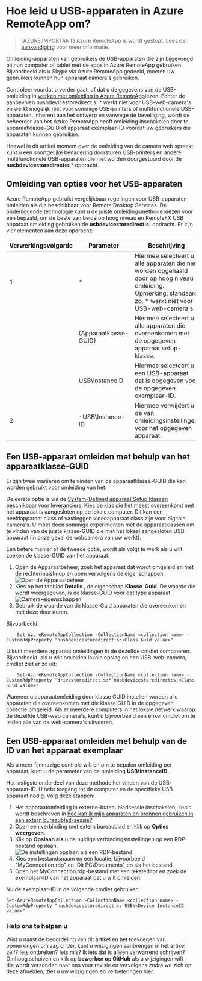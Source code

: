 <properties 
    pageTitle="Hoe leid u USB-apparaten in Azure RemoteApp om? | Microsoft Azure" 
    description="Informatie over het gebruik van omleiding voor USB-apparaten in Azure RemoteApp." 
    services="remoteapp" 
    documentationCenter="" 
    authors="lizap" 
    manager="mbaldwin" />

<tags 
    ms.service="remoteapp" 
    ms.workload="compute" 
    ms.tgt_pltfrm="na" 
    ms.devlang="na" 
    ms.topic="article" 
    ms.date="08/15/2016" 
    ms.author="elizapo" />



# <a name="how-do-you-redirect-usb-devices-in-azure-remoteapp"></a>Hoe leid u USB-apparaten in Azure RemoteApp om?

> [AZURE.IMPORTANT]
> Azure RemoteApp is wordt gestopt. Lees de [aankondiging](https://go.microsoft.com/fwlink/?linkid=821148) voor meer informatie.

Omleiding-apparaten kan gebruikers de USB-apparaten die zijn bijgevoegd bij hun computer of tablet met de apps in Azure RemoteApp gebruiken. Bijvoorbeeld als u Skype via Azure RemoteApp gedeeld, moeten uw gebruikers kunnen hun apparaat camera's gebruiken.

Controleer voordat u verder gaat, of dat u de gegevens van de USB-omleiding in [werken met omleiding in Azure RemoteApp](remoteapp-redirection.md)lezen. Echter de aanbevolen nusbdevicestoredirect:s: * werkt niet voor USB-web-camera's en werkt mogelijk niet voor sommige USB-printers of multifunctionele USB-apparaten. Inherent aan het ontwerp en vanwege de beveiliging, wordt de beheerder van het Azure RemoteApp heeft omleiding inschakelen door te apparaatklasse-GUID of apparaat exemplaar-ID voordat uw gebruikers die apparaten kunnen gebruiken.

Hoewel in dit artikel moment over de omleiding van de camera web spreekt, kunt u een soortgelijke benadering doorsturen USB-printers en andere multifunctionele USB-apparaten die niet worden doorgestuurd door de **nusbdevicestoredirect:s:*** opdracht.

## <a name="redirection-options-for-usb-devices"></a>Omleiding van opties voor het USB-apparaten
Azure RemoteApp gebruikt vergelijkbaar regelingen voor USB-apparaten omleiden als die beschikbaar voor Remote Desktop Services. De onderliggende technologie kunt u de juiste omleidingsmethode kiezen voor een bepaald, om de beste van beide op hoog niveau en RemoteFX USB apparaat omleiding gebruiken de **usbdevicestoredirect:s:** opdracht. Er zijn vier elementen aan deze opdracht:

| Verwerkingsvolgorde | Parameter           | Beschrijving                                                                                                                |
|------------------|---------------------|----------------------------------------------------------------------------------------------------------------------------|
| 1                | *                   | Hiermee selecteert u alle apparaten die niet worden opgehaald door op hoog niveau omleiding. Opmerking: standaard zo, * werkt niet voor USB-web-camera's.  |
|                  | {Apparaatklasse-GUID} | Hiermee selecteert u alle apparaten die overeenkomen met de opgegeven apparaat setup-klasse.                                                           |
|                  | USB\InstanceID      | Hiermee selecteert u een USB-apparaat dat is opgegeven voor de opgegeven exemplaar-ID.                                                                  |
| 2                | -USB\Instance-ID    | Hiermee verwijdert u de van omleidingsinstellingen voor het opgegeven apparaat.                                                                 |

## <a name="redirecting-a-usb-device-by-using-the-device-class-guid"></a>Een USB-apparaat omleiden met behulp van het apparaatklasse-GUID
Er zijn twee manieren om te vinden van de apparaatklasse-GUID die kan worden gebruikt voor omleiding van het. 

De eerste optie is via de [System-Defined apparaat Setup klassen beschikbaar voor leveranciers](https://msdn.microsoft.com/library/windows/hardware/ff553426.aspx). Kies de klas die het meest overeenkomt met het apparaat is aangesloten op de lokale computer. Dit kan een beeldapparaat class of vastleggen videoapparaat class zijn voor digitale camera's. U moet doen sommige experimenten met de apparaatklassen om te vinden van de juiste klasse-GUID die met het lokaal aangesloten USB-apparaat (in onze geval de webcamera van uw werkt).

Een betere manier of de tweede optie, wordt als volgt te werk als u wilt zoeken de klasse-GUID van het apparaat:

1. Open de Apparaatbeheer, zoek het apparaat dat wordt omgeleid en met de rechtermuisknop en open vervolgens de eigenschappen.
![Open de Apparaatbeheer](./media/remoteapp-usbredir/ra-devicemanager.png)
2. Kies op het tabblad **Details** , de eigenschap **Klasse-Guid**. De waarde die wordt weergegeven, is de klasse-GUID voor dat type apparaat.
![Camera-eigenschappen](./media/remoteapp-usbredir/ra-classguid.png)
3. Gebruik de waarde van de klasse-Guid apparaten die overeenkomen met deze doorsturen.

Bijvoorbeeld:

        Set-AzureRemoteAppCollection -CollectionName <collection name> -CustomRdpProperty "nusbdevicestoredirect:s:<Class Guid value>"

U kunt meerdere apparaat omleidingen in de dezelfde cmdlet combineren. Bijvoorbeeld: als u wilt omleiden lokale opslag en een USB-web-camera, cmdlet ziet er zo uit:

        Set-AzureRemoteAppCollection -CollectionName <collection name> -CustomRdpProperty "drivestoredirect:s:*`nusbdevicestoredirect:s:<Class Guid value>"

Wanneer u apparaatomleiding door klasse GUID instellen worden alle apparaten die overeenkomen met die klasse GUID in de opgegeven collectie omgeleid. Als er meerdere computers in het lokale netwerk waarop de dezelfde USB-web camera's, kunt u bijvoorbeeld een enkel cmdlet om te leiden alle van de web-camera's uitvoeren.

## <a name="redirecting-a-usb-device-by-using-the-device-instance-id"></a>Een USB-apparaat omleiden met behulp van de ID van het apparaat exemplaar

Als u meer fijnmazige controle wilt en om te bepalen omleiding per apparaat, kunt u de parameter van de omleiding **USB\InstanceID** .

Het lastigste onderdeel van deze methode het vinden van de USB-apparaat-ID. U hebt toegang tot de computer en de specifieke USB-apparaat nodig. Volg deze stappen:

1. Het apparaatomleiding in externe-bureaubladsessie inschakelen, zoals wordt beschreven in [hoe kan ik mijn apparaten en bronnen gebruiken in een extern bureaublad-sessie?](http://windows.microsoft.com/en-us/windows7/How-can-I-use-my-devices-and-resources-in-a-Remote-Desktop-session)
2. Open een verbinding met extern bureaublad en klik op **Opties weergeven**.
3. Klik op **Opslaan als** u de huidige verbindingsinstellingen op een RDP-bestand opslaan.  
    ![De instellingen opslaan als een RDP-bestand](./media/remoteapp-usbredir/ra-saveasrdp.png)
4. Kies een bestandsnaam en een locatie, bijvoorbeeld "MyConnection.rdp" en 'Dit PC\Documents', en sla het bestand.
5. Open het MyConnection.rdp-bestand met een teksteditor en zoek de exemplaar-ID van het apparaat dat u wilt omleiden.

Nu de exemplaar-ID in de volgende cmdlet gebruiken:

    Set-AzureRemoteAppCollection -CollectionName <collection name> -CustomRdpProperty "nusbdevicestoredirect:s: USB\<Device InstanceID value>"



### <a name="help-us-help-you"></a>Help ons te helpen u 
Wist u naast de beoordeling van dit artikel en het toevoegen van opmerkingen omlaag onder, kunt u wijzigingen aanbrengen in het artikel zelf? Iets ontbreken? Iets mis? Ik iets dat is alleen verwarrend schrijven? Omhoog schuiven en klik op **bewerken op GitHub** als u wijzigingen wilt - die wordt verzonden naar ons voor revisie en vervolgens zodra we zich op deze afmelden, ziet u uw wijzigingen en verbeteringen hier.